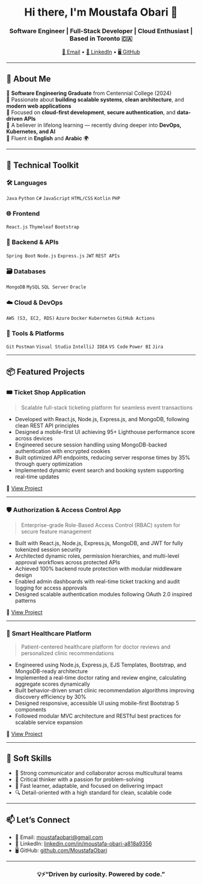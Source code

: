 <h1 align="center">Hi there, I'm Moustafa Obari 👋</h1>
<h3 align="center">Software Engineer | Full-Stack Developer | Cloud Enthusiast | Based in Toronto 🇨🇦</h3>

<p align="center">
  <a href="mailto:moustafaobari@gmail.com">📧 Email</a> • 
  <a href="https://linkedin.com/in/moustafa-obari-a818a9356">💼 LinkedIn</a> • 
  <a href="https://github.com/MoustafaObari">🖥 GitHub</a>
</p>

---

## 🚀 About Me

🔹 **Software Engineering Graduate** from Centennial College (2024)  
🔹 Passionate about **building scalable systems**, **clean architecture**, and **modern web applications**  
🔹 Focused on **cloud-first development**, **secure authentication**, and **data-driven APIs**  
🔹 A believer in lifelong learning — recently diving deeper into **DevOps, Kubernetes, and AI**  
🔹 Fluent in **English** and **Arabic** 🌍

---

## 🧠 Technical Toolkit

### 🛠️ Languages
`Java` `Python` `C#` `JavaScript` `HTML/CSS` `Kotlin` `PHP`

### 🌐 Frontend
`React.js` `Thymeleaf` `Bootstrap`

### 🧰 Backend & APIs
`Spring Boot` `Node.js` `Express.js` `JWT` `REST APIs`

### 🗃️ Databases
`MongoDB` `MySQL` `SQL Server` `Oracle`

### ☁️ Cloud & DevOps
`AWS (S3, EC2, RDS)` `Azure` `Docker` `Kubernetes` `GitHub Actions`

### 🧪 Tools & Platforms
`Git` `Postman` `Visual Studio` `IntelliJ IDEA` `VS Code` `Power BI` `Jira`

---

## 📦 Featured Projects

### 🎟️ **Ticket Shop Application**
> Scalable full-stack ticketing platform for seamless event transactions
- Developed with React.js, Node.js, Express.js, and MongoDB, following clean REST API principles
- Designed a mobile-first UI achieving 95+ Lighthouse performance score across devices
- Engineered secure session handling using MongoDB-backed authentication with encrypted cookies
- Built optimized API endpoints, reducing server response times by 35% through query optimization
- Implemented dynamic event search and booking system supporting real-time updates

🔗 [View Project](https://github.com/MoustafaObari/ticketmaster)

---

### 🛡️ **Authorization & Access Control App**
> Enterprise-grade Role-Based Access Control (RBAC) system for secure feature management
- Built with React.js, Node.js, Express.js, MongoDB, and JWT for fully tokenized session security
- Architected dynamic roles, permission hierarchies, and multi-level approval workflows across protected APIs
- Achieved 100% backend route protection with modular middleware design
- Enabled admin dashboards with real-time ticket tracking and audit logging for access approvals
- Designed scalable authentication modules following OAuth 2.0 inspired patterns

🔗 [View Project](https://github.com/MoustafaObari/role-access-ticketing)

---

### 🏥 **Smart Healthcare Platform**
> Patient-centered healthcare platform for doctor reviews and personalized clinic recommendations
- Engineered using Node.js, Express.js, EJS Templates, Bootstrap, and MongoDB-ready architecture
- Implemented a real-time doctor rating and review engine, calculating aggregate scores dynamically
- Built behavior-driven smart clinic recommendation algorithms improving discovery efficiency by 30%
- Designed responsive, accessible UI using mobile-first Bootstrap 5 components
- Followed modular MVC architecture and RESTful best practices for scalable service expansion

🔗 [View Project](https://github.com/MoustafaObari/healthcare-app)

---

## 🌟 Soft Skills

- 🤝 Strong communicator and collaborator across multicultural teams  
- 🧠 Critical thinker with a passion for problem-solving  
- 🚀 Fast learner, adaptable, and focused on delivering impact  
- 🔍 Detail-oriented with a high standard for clean, scalable code

---

## 📫 Let’s Connect

- 📧 Email: [moustafaobari@gmail.com](mailto:moustafaobari@gmail.com)  
- 💼 LinkedIn: [linkedin.com/in/moustafa-obari-a818a9356](https://linkedin.com/in/moustafa-obari-a818a9356)  
- 🖥️ GitHub: [github.com/MoustafaObari](https://github.com/MoustafaObari)

---

<h3 align="center">💡⚡“Driven by curiosity. Powered by code.”</h3>
